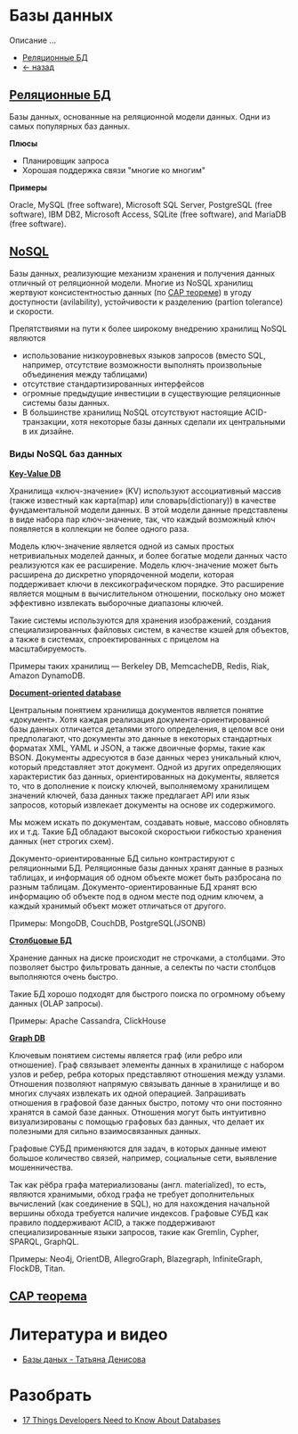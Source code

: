 # Базы данных
Описание ...

- [Реляционные БД](Relational_db/README.md)
- [<- назад](../README.md)

## [Реляционные БД](https://en.wikipedia.org/wiki/Relational_database#RDBMS) 

Базы данных, основанные на реляционной модели данных. Одни из самых популярных баз данных.

**Плюсы**
- Планировщик запроса
- Хорошая поддержка связи "многие ко многим"
  
**Примеры**

Oracle, MySQL (free software), Microsoft SQL Server, PostgreSQL (free software), IBM DB2, Microsoft Access, SQLite (free software), and MariaDB (free software).
  

## [NoSQL](https://ru.wikipedia.org/wiki/NoSQL) 

Базы данных, реализующие механизм хранения и получения данных отличный от реляционной модели. Многие из NoSQL хранилищ жертвуют консистентностью данных (по [CAP теореме](https://ru.wikipedia.org/wiki/%D0%A2%D0%B5%D0%BE%D1%80%D0%B5%D0%BC%D0%B0_CAP)) в угоду доступности (avilability), устойчивости к разделению (partion tolerance) и скорости.

Препятствиями на пути к более широкому внедрению хранилищ NoSQL являются 
- использование низкоуровневых языков запросов (вместо SQL, например, отсутствие возможности выполнять произвольные объединения между таблицами) 
- отсутствие стандартизированных интерфейсов 
- огромные предыдущие инвестиции в существующие реляционные системы базы данных.
- В большинстве хранилищ NoSQL отсутствуют настоящие ACID-транзакции, хотя некоторые базы данных сделали их центральными в их дизайне.
  
### Виды NoSQL баз данных

**[Key-Value DB](https://en.wikipedia.org/wiki/Key-value_database)**

Хранилища «ключ-значение» (KV) используют ассоциативный массив (также известный как карта(map) или словарь(dictionary)) в качестве фундаментальной модели данных. В этой модели данные представлены в виде набора пар ключ-значение, так, что каждый возможный ключ появляется в коллекции не более одного раза.

Модель ключ-значение является одной из самых простых нетривиальных моделей данных, и более богатые модели данных часто реализуются как ее расширение. Модель ключ-значение может быть расширена до дискретно упорядоченной модели, которая поддерживает ключи в лексикографическом порядке. Это расширение является мощным в вычислительном отношении, поскольку оно может эффективно извлекать выборочные диапазоны ключей.

Такие системы используются для хранения изображений, создания специализированных файловых систем, в качестве кэшей для объектов, а также в системах, спроектированных с прицелом на масштабируемость. 

Примеры таких хранилищ — Berkeley DB, MemcacheDB, Redis, Riak, Amazon DynamoDB.

**[Document-oriented database](https://en.wikipedia.org/wiki/Document-oriented_database)**

Центральным понятием хранилища документов является понятие «документ». Хотя каждая реализация документа-ориентированной базы данных отличается деталями этого определения, в целом все они предполагают, что документы это данные в некоторых стандартных форматах XML, YAML и JSON, а также двоичные формы, такие как BSON. Документы адресуются в базе данных через уникальный ключ, который представляет этот документ. Одной из других определяющих характеристик баз данных, ориентированных на документы, является то, что в дополнение к поиску ключей, выполняемому хранилищем значений ключей, база данных также предлагает API или язык запросов, который извлекает документы на основе их содержимого.

Мы можем искать по документам, создавать новые, массово обновлять их и т.д. Такие БД обладают высокой скоростьюи гибкостью хранения данных (нет строгих схем).

Документо-ориентированные БД сильно контрастируют с реляционными БД. Реляционные базы данных хранят данные в разных таблицах, и информация об одном объекте может быть разбросана по разным таблицам. Документо-ориентированные БД хранят всю информацию об объекте под в одном месте под одним ключем, а каждый хранимый объект может отличаться от другого.

Примеры: MongoDB, CouchDB, PostgreSQL(JSONB)

**[Столбцовые БД]()**

Хранение данных на диске происходит не строчками, а столбцами. Это позволяет быстро фильтровать данные, а селекты по части столбцов выполняются очень быстро.

Такие БД хорошо подходят для быстрого поиска по огромному объему данных (OLAP запросы).

Примеры: Apache Cassandra, ClickHouse



**[Graph DB](https://en.wikipedia.org/wiki/Key-value_database)**

Ключевым понятием системы является граф (или ребро или отношение). Граф связывает элементы данных в хранилище с набором узлов и ребер, ребра которых представляют отношения между узлами. Отношения позволяют напрямую связывать данные в хранилище и во многих случаях извлекать их одной операцией. Запрашивать отношения в графовой базе данных быстро, потому что они постоянно хранятся в самой базе данных. Отношения могут быть интуитивно визуализированы с помощью графовых баз данных, что делает их полезными для сильно взаимосвязанных данных.

Графовые СУБД применяются для задач, в которых данные имеют большое количество связей, например, социальные сети, выявление мошенничества.

Так как рёбра графа материализованы (англ. materialized), то есть, являются хранимыми, обход графа не требует дополнительных вычислений (как соединение в SQL), но для нахождения начальной вершины обхода требуется наличие индексов. Графовые СУБД как правило поддерживают ACID, а также поддерживают специализированные языки запросов, такие как Gremlin, Cypher, SPARQL, GraphQL.

Примеры: Neo4j, OrientDB, AllegroGraph, Blazegraph, InfiniteGraph, FlockDB, Titan.

## [CAP теорема](https://ru.wikipedia.org/wiki/%D0%A2%D0%B5%D0%BE%D1%80%D0%B5%D0%BC%D0%B0_CAP)

# Литература и видео
- [Базы даных - Татьяна Денисова](https://www.youtube.com/watch?v=YjSIdz8DnAo&list=PLQC2_0cDcSKBHamFYA6ncnc_fYuEQUy0s&index=4)

# Разобрать
- [17 Things Developers Need to Know About Databases](https://www.youtube.com/watch?v=HOho4HyKqTE)
